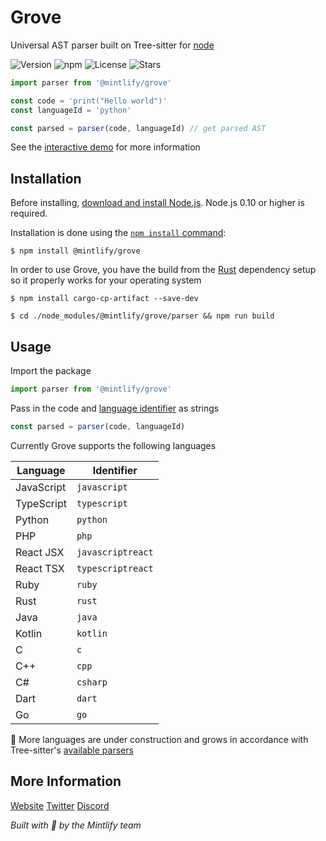 # Grove

Universal AST parser built on Tree-sitter for [node](https://nodejs.org/en/)

![Version](https://img.shields.io/npm/v/@mintlify/grove) ![npm](https://img.shields.io/npm/dw/@mintlify/grove) ![License](https://img.shields.io/github/license/mintlify/grove) ![Stars](https://img.shields.io/github/stars/mintlify/grove?style=social)

```ts
import parser from '@mintlify/grove'

const code = 'print("Hello world")'
const languageId = 'python'

const parsed = parser(code, languageId) // get parsed AST
``` 

See the [interactive demo](https://grove.mintlify.com) for more information

## Installation

Before installing, [download and install Node.js](https://nodejs.org/en/download/).
Node.js 0.10 or higher is required.

Installation is done using the
[`npm install` command](https://docs.npmjs.com/getting-started/installing-npm-packages-locally):

```console
$ npm install @mintlify/grove
```

In order to use Grove, you have the build from the [Rust](https://www.rust-lang.org/) dependency setup so it properly works for your operating system

```console
$ npm install cargo-cp-artifact --save-dev
```

```console
$ cd ./node_modules/@mintlify/grove/parser && npm run build
```

## Usage

Import the package

```ts
import parser from '@mintlify/grove'
```

Pass in the code and [language identifier](https://code.visualstudio.com/docs/languages/identifiers#_known-language-identifiers) as strings

```ts
const parsed = parser(code, languageId)
```

Currently Grove supports the following languages

| Language      | Identifier |
| ----------- | ----------- |
| JavaScript      | `javascript` |
| TypeScript   | `typescript` |
| Python | `python` |
| PHP | `php` |
| React JSX | `javascriptreact` |
| React TSX | `typescriptreact` |
| Ruby | `ruby` |
| Rust | `rust` |
| Java | `java` |
| Kotlin | `kotlin` |
| C | `c` |
| C++ | `cpp` |
| C# | `csharp` |
| Dart | `dart` |
| Go | `go` |

🚧 More languages are under construction and grows in accordance with Tree-sitter's [available parsers](https://tree-sitter.github.io/tree-sitter/)

## More Information

[Website](https://mintlify.com/)
[Twitter](https://twitter.com/mintlify)
[Discord](https://discord.gg/6W7GuYuxra)

_Built with 💚 by the Mintlify team_